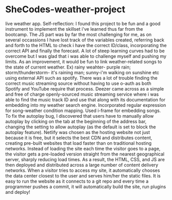 # SheCodes-weather-project
live weather app.
Self-reflection:
I found this project to be fun and a good instrument to implement the skillset i've learned thus far from the bootcamp. The JS part was by far the most challenging for me, as on several occassions I have lost track of the variables created, referring back and forth to the HTML to check i have the correct ID/class, incorporating the correct API and finally the forecast. A lot of steep learning curves had to be overcome but I was glad that i was able to challenge myself and pushing my limits. 
As an improvement, it would be fun to link weather-related songs to the state of current weather. Ex) rainy weahter- purple rain; storm/thunderstorm- it's raining man; sunny-i'm walking on sunshine etc using external API such as spotify.
There was a lot of trouble finding the correct music streaming source without having to use o-auth as both Spotify and YouTube require that process. Deezer came across as a simple and free of charge openly-sourced music streaming service where i was able to find the music track ID and use that along with its documentation for embedding into my weather search engine.
Incorporated regular expression for song-weather condition mapping. Used i-frame for embedding songs.
To fix the autoplay bug, I discovered that users have to manually allow autoplay by clicking on the tab at the beginning of the address bar, changing the setting to allow autoplay (as the default is set to block the autoplay feature).
Netlify was chosen as the hosting website not just because it is free, but it selects the best CDN and distributes content, creating pre-built websites that load faster than on traditional hosting networks. Instead of loading the site each time the visitor goes to a page, the visitor gets a pre-loaded version straight from the nearest geographical server, sharply reducing load times.
As a result, the HTML, CSS, and JS are then deployed and distributed across a large number of content delivery networks. When a visitor tries to access my  site, it automatically chooses the data center closest to the user and serves him/her the static files.  It is easy to run the website as it connects to a git repo and every time a programmer pushes a commit, it will automatically build the site, run plugins and deploy!
